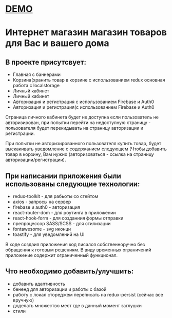 # [DEMO](https://rustem-a-a.github.io/nonamedigital/)

# Интернет магазин  магазин товаров для Вас и вашего дома

## В проекте присутсвует:
 - Главная с баннерами
 - Корзина(хранить товар в корзине с использованием
   redux основная работа с localstorage
 - Личный кабинет
 - Личный кабинет
 - Авторизация и регистрация с использованием Firebase и
   Auth0
 - Авторизация и регистрация(с использованием Firebase и
   Auth0

Страница личного кабинета будет не доступна если пользователь
не авторизирован, при попытки перейти на недоступную страницу -
пользователя будет перекидывать на страницу авторизации и
регистрации.

При попытки не авторизированного пользователя купить товар,
будет выскакивать уведомление с содержанием следующем (Чтобы
добавить товар в корзину, Вам нужно (авторизоваться - ссылка на
страницу авторизации/регистрации).

## При написании приложения были использованы следующие технологии:
 - redux-toolkit - для рабьоты со стейтом
 - axios - запросы на сервер 
 - firebase и auth0 - авторизация
 - react-router-dom - для роутинга в приложении
 - react-hook-form - для созданиия формы отправки
 - препроцессор SASS/SCSS - для стилизации
 - fontawesome - svg иконци
 - toastify - для уведомлений на UI

В ходе создаия приложения код писался собственноручно без обращения к готовым решениям.
В виду временных ограничений приложение содержит ограниченный функционал.

## Что необходимо добавить/улучшить:
 - добавить адаптивность
 - бененд для авторизации и работы с базой
 - работу с локал стореджем переписать на redux-persist (сейчас все вручную)
 - доделать множество мест где в данный момент заглушки
 - стили
